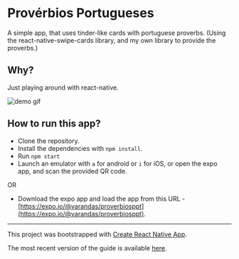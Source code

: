 # Provérbios Portugueses

A simple app, that uses tinder-like cards with portuguese proverbs. (Using the react-native-swipe-cards library, and my own library to provide the proverbs.)

## Why?

Just playing around with react-native.

![demo gif](extra/demo.gif)

## How to run this app?

- Clone the repository.
- Install the dependencies with `npm install`.
- Run `npm start`
- Launch an emulator with `a` for android or `i` for iOS, or open the expo app, and scan the provided QR code.

OR

- Download the expo app and load the app from this URL - [https://expo.io/@varandas/proverbiosppt](https://expo.io/@varandas/proverbiosppt).

---
This project was bootstrapped with [Create React Native App](https://github.com/react-community/create-react-native-app).

The most recent version of the guide is available [here](https://github.com/react-community/create-react-native-app/blob/master/react-native-scripts/template/README.md).